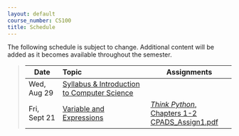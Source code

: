 ```yaml
---
layout: default
course_number: CS100
title: Schedule
---
```


The following schedule is subject to change.
Additional content will be added as it becomes available throughout the semester.


>| **Date**       | **Topic**                                                                     |  **Assignments**                                                                           |
>| ---------------|:------------------------------------------------------------------------------|--------------------------------------------------------------------------------------------|
>| Wed, Aug 29    |  [Syllabus & Introduction to Computer Science](lectures/lecture0_intro.pdf)   |                                                                                            |
>| Fri, Sept 21   |  [Variable and Expressions](lectures/lecture1_variables_expressions.pdf)      | [*Think Python*, Chapters 1-2](http://greenteapress.com/thinkpython/thinkpython.html) <br /> [CPADS_Assign1.pdf](assign/CPADS_Assign1.pdf)     |

<!--
>| Wed, Oct 4 <br /> Fri, Oct 6    |  **EXAM 1**                                                  |                                                                                            |
>| Mon, Oct 9     |  [Functions](lectures/lecture3_functions.pdf)                                 | [*Think Python*, Chapters 3](http://greenteapress.com/thinkpython/thinkpython.html)        |
>| Fri, Oct 20    |  [Iteration](lectures/lecture2_iteration.pdf)                                 | [*Think Python*, Chapter 4](http://greenteapress.com/thinkpython/thinkpython.html)         |
>| Mon, Oct 30    |  [Decisions](lectures/lecture4_decisions.pdf)                                 | [*Think Python*, Chapter 5](http://greenteapress.com/thinkpython/thinkpython.html)         |
-->
